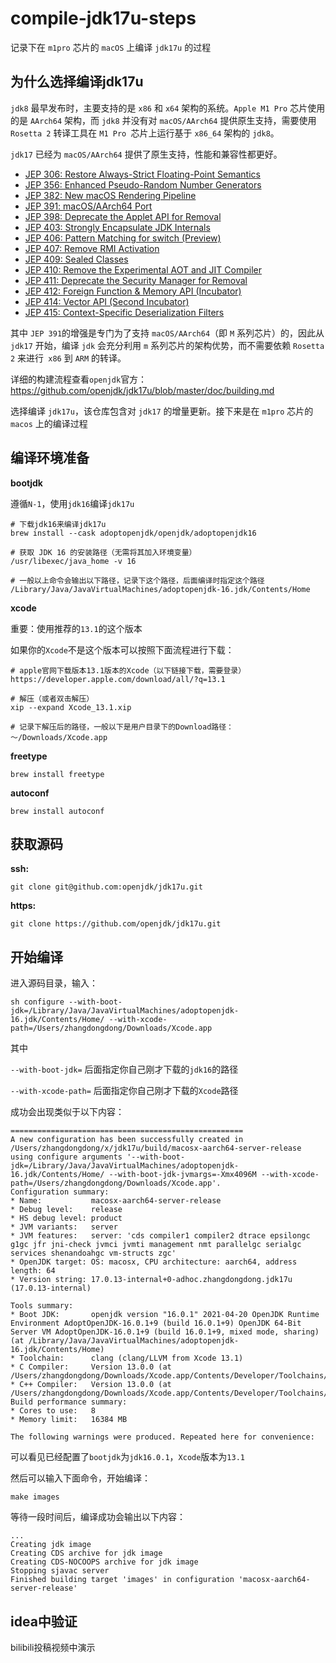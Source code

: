# compile-jdk17u-steps
记录下在 `m1pro` 芯片的 `macOS` 上编译 `jdk17u` 的过程

## 为什么选择编译jdk17u

`jdk8` 最早发布时，主要支持的是 `x86` 和 `x64` 架构的系统。`Apple M1 Pro` 芯片使用的是 `AArch64` 架构，而 `jdk8` 并没有对 `macOS/AArch64` 提供原生支持，需要使用 `Rosetta 2` 转译工具在 `M1 Pro `芯片上运行基于 `x86_64` 架构的 `jdk8`。

`jdk17` 已经为 `macOS/AArch64` 提供了原生支持，性能和兼容性都更好。

- [JEP 306: Restore Always-Strict Floating-Point Semantics](https://openjdk.java.net/jeps/306)
- [JEP 356: Enhanced Pseudo-Random Number Generators](https://openjdk.java.net/jeps/356)
- [JEP 382: New macOS Rendering Pipeline](https://openjdk.java.net/jeps/382)
- [JEP 391: macOS/AArch64 Port](https://openjdk.java.net/jeps/391)
- [JEP 398: Deprecate the Applet API for Removal](https://openjdk.java.net/jeps/398)
- [JEP 403: Strongly Encapsulate JDK Internals](https://openjdk.java.net/jeps/403)
- [JEP 406: Pattern Matching for switch (Preview)](https://openjdk.java.net/jeps/406)
- [JEP 407: Remove RMI Activation](https://openjdk.java.net/jeps/407)
- [JEP 409: Sealed Classes](https://openjdk.java.net/jeps/409)
- [JEP 410: Remove the Experimental AOT and JIT Compiler](https://openjdk.java.net/jeps/410)
- [JEP 411: Deprecate the Security Manager for Removal](https://openjdk.java.net/jeps/411)
- [JEP 412: Foreign Function & Memory API (Incubator)](https://openjdk.java.net/jeps/412)
- [JEP 414: Vector API (Second Incubator)](https://openjdk.java.net/jeps/414)
- [JEP 415: Context-Specific Deserialization Filters](https://openjdk.java.net/jeps/415)

其中 `JEP 391`的增强是专门为了支持 `macOS/AArch64`（即 `M` 系列芯片）的，因此从 `jdk17` 开始，编译 `jdk` 会充分利用 `m` 系列芯片的架构优势，而不需要依赖 `Rosetta 2` 来进行` x86` 到 `ARM` 的转译。

详细的构建流程查看`openjdk`官方： https://github.com/openjdk/jdk17u/blob/master/doc/building.md

选择编译 `jdk17u`，该仓库包含对 `jdk17` 的增量更新。接下来是在 `m1pro` 芯片的 `macos` 上的编译过程

## 编译环境准备

**bootjdk**

遵循`N-1`，使用`jdk16`编译`jdk17u`

```
# 下载jdk16来编译jdk17u
brew install --cask adoptopenjdk/openjdk/adoptopenjdk16

# 获取 JDK 16 的安装路径（无需将其加入环境变量）
/usr/libexec/java_home -v 16

# 一般以上命令会输出以下路径，记录下这个路径，后面编译时指定这个路径
/Library/Java/JavaVirtualMachines/adoptopenjdk-16.jdk/Contents/Home
```

**xcode**

重要：使用推荐的`13.1`的这个版本

如果你的`Xcode`不是这个版本可以按照下面流程进行下载：

```
# apple官网下载版本13.1版本的Xcode（以下链接下载，需要登录）
https://developer.apple.com/download/all/?q=13.1

# 解压（或者双击解压）
xip --expand Xcode_13.1.xip

# 记录下解压后的路径，一般以下是用户目录下的Download路径：
～/Downloads/Xcode.app
```

**freetype**

```
brew install freetype
```

**autoconf**

```
brew install autoconf
```
## 获取源码

**ssh:**

```
git clone git@github.com:openjdk/jdk17u.git
```

**https:**

```
git clone https://github.com/openjdk/jdk17u.git
```
## 开始编译

进入源码目录，输入：

```
sh configure --with-boot-jdk=/Library/Java/JavaVirtualMachines/adoptopenjdk-16.jdk/Contents/Home/ --with-xcode-path=/Users/zhangdongdong/Downloads/Xcode.app
```

其中

`--with-boot-jdk=` 后面指定你自己刚才下载的`jdk16`的路径

`--with-xcode-path=` 后面指定你自己刚才下载的`Xcode`路径

成功会出现类似于以下内容：

```
====================================================
A new configuration has been successfully created in
/Users/zhangdongdong/x/jdk17u/build/macosx-aarch64-server-release
using configure arguments '--with-boot-jdk=/Library/Java/JavaVirtualMachines/adoptopenjdk-16.jdk/Contents/Home/ --with-boot-jdk-jvmargs=-Xmx4096M --with-xcode-path=/Users/zhangdongdong/Downloads/Xcode.app'.
Configuration summary:
* Name:           macosx-aarch64-server-release
* Debug level:    release
* HS debug level: product
* JVM variants:   server
* JVM features:   server: 'cds compiler1 compiler2 dtrace epsilongc g1gc jfr jni-check jvmci jvmti management nmt parallelgc serialgc services shenandoahgc vm-structs zgc' 
* OpenJDK target: OS: macosx, CPU architecture: aarch64, address length: 64
* Version string: 17.0.13-internal+0-adhoc.zhangdongdong.jdk17u (17.0.13-internal)

Tools summary:
* Boot JDK:       openjdk version "16.0.1" 2021-04-20 OpenJDK Runtime Environment AdoptOpenJDK-16.0.1+9 (build 16.0.1+9) OpenJDK 64-Bit Server VM AdoptOpenJDK-16.0.1+9 (build 16.0.1+9, mixed mode, sharing) (at /Library/Java/JavaVirtualMachines/adoptopenjdk-16.jdk/Contents/Home)
* Toolchain:      clang (clang/LLVM from Xcode 13.1)
* C Compiler:     Version 13.0.0 (at /Users/zhangdongdong/Downloads/Xcode.app/Contents/Developer/Toolchains/XcodeDefault.xctoolchain/usr/bin/clang)
* C++ Compiler:   Version 13.0.0 (at /Users/zhangdongdong/Downloads/Xcode.app/Contents/Developer/Toolchains/XcodeDefault.xctoolchain/usr/bin/clang++)
Build performance summary:
* Cores to use:   8
* Memory limit:   16384 MB

The following warnings were produced. Repeated here for convenience:
```

可以看见已经配置了`bootjdk`为`jdk16.0.1`，`Xcode`版本为`13.1`

然后可以输入下面命令，开始编译：

```
make images
```

等待一段时间后，编译成功会输出以下内容：

```
...
Creating jdk image
Creating CDS archive for jdk image
Creating CDS-NOCOOPS archive for jdk image
Stopping sjavac server
Finished building target 'images' in configuration 'macosx-aarch64-server-release'
```

## idea中验证

bilibili投稿视频中演示

